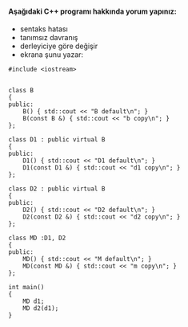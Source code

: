 #### Aşağıdaki C++ programı hakkında yorum yapınız:

+ sentaks hatası
+ tanımsız davranış
+ derleyiciye göre değişir
+ ekrana şunu yazar: 

```
#include <iostream>


class B
{
public:
	B() { std::cout << "B default\n"; }
	B(const B &) { std::cout << "b copy\n"; }
};

class D1 : public virtual B
{
public:
	D1() { std::cout << "D1 default\n"; }
	D1(const D1 &) { std::cout << "d1 copy\n"; }
};

class D2 : public virtual B
{
public:
	D2() { std::cout << "D2 default\n"; }
	D2(const D2 &) { std::cout << "d2 copy\n"; }
};

class MD :D1, D2
{
public:
	MD() { std::cout << "M default\n"; }
	MD(const MD &) { std::cout << "m copy\n"; }
};

int main()
{
	MD d1;
	MD d2(d1);
}
```
